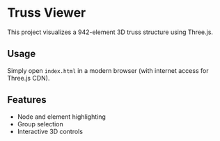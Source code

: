# Truss Viewer

This project visualizes a 942-element 3D truss structure using Three.js.

## Usage
Simply open `index.html` in a modern browser (with internet access for Three.js CDN).

## Features
- Node and element highlighting
- Group selection
- Interactive 3D controls
